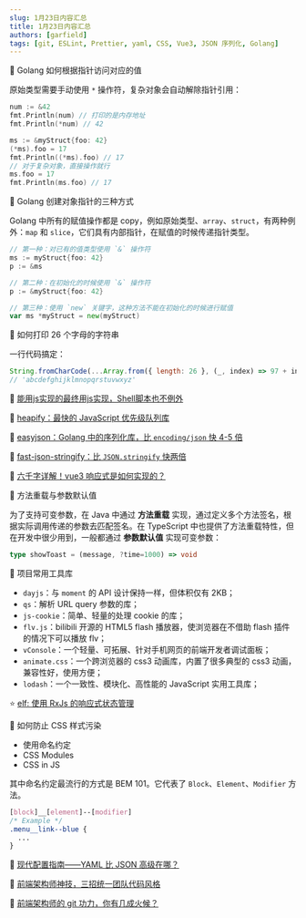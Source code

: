```yaml
---
slug: 1月23日内容汇总
title: 1月23日内容汇总
authors: [garfield]
tags: [git, ESLint, Prettier, yaml, CSS, Vue3, JSON 序列化, Golang]
---
```


📒 Golang 如何根据指针访问对应的值

原始类型需要手动使用 `*` 操作符，复杂对象会自动解除指针引用：

```go
num := &42
fmt.Println(num) // 打印的是内存地址
fmt.Println(*num) // 42

ms := &myStruct{foo: 42}
(*ms).foo = 17
fmt.Println((*ms).foo) // 17
// 对于复杂对象，直接操作就行
ms.foo = 17
fmt.Println(ms.foo) // 17
```

📒 Golang 创建对象指针的三种方式

Golang 中所有的赋值操作都是 copy，例如原始类型、`array`、`struct`，有两种例外：`map` 和 `slice`，它们具有内部指针，在赋值的时候传递指针类型。

```go
// 第一种：对已有的值类型使用 `&` 操作符
ms := myStruct{foo: 42}
p := &ms

// 第二种：在初始化的时候使用 `&` 操作符
p := &myStruct{foo: 42}

// 第三种：使用 `new` 关键字，这种方法不能在初始化的时候进行赋值
var ms *myStruct = new(myStruct)
```

📒 如何打印 26 个字母的字符串

一行代码搞定：

```js
String.fromCharCode(...Array.from({ length: 26 }, (_, index) => 97 + index));
// 'abcdefghijklmnopqrstuvwxyz'
```

📒 [能用js实现的最终用js实现，Shell脚本也不例外](https://juejin.cn/post/7054034318594850823)

📒 [heapify：最快的 JavaScript 优先级队列库](https://github.com/luciopaiva/heapify)

📒 [easyjson：Golang 中的序列化库，比 `encoding/json` 快 4-5 倍](https://github.com/mailru/easyjson)

📒 [fast-json-stringify：比 `JSON.stringify` 快两倍](https://github.com/fastify/fast-json-stringify)

📒 [六千字详解！vue3 响应式是如何实现的？](https://juejin.cn/post/7048970987500470279)

📒 方法重载与参数默认值

为了支持可变参数，在 Java 中通过 **方法重载** 实现，通过定义多个方法签名，根据实际调用传递的参数去匹配签名。在 TypeScript 中也提供了方法重载特性，但在开发中很少用到，一般都通过 **参数默认值** 实现可变参数：

```ts
type showToast = (message, ?time=1000) => void
```

📒 项目常用工具库

- `dayjs`：与 `moment` 的 API 设计保持一样，但体积仅有 2KB；
- `qs`：解析 URL query 参数的库；
- `js-cookie`：简单、轻量的处理 cookie 的库；
- `flv.js`：bilibili 开源的 HTML5 flash 播放器，使浏览器在不借助 flash 插件的情况下可以播放 flv；
- `vConsole`：一个轻量、可拓展、针对手机网页的前端开发者调试面板；
- `animate.css`：一个跨浏览器的 css3 动画库，内置了很多典型的 css3 动画，兼容性好，使用方便；
- `lodash`：一个一致性、模块化、高性能的 JavaScript 实用工具库；

⭐️ [elf: 使用 RxJs 的响应式状态管理](https://github.com/ngneat/elf)

📒 如何防止 CSS 样式污染

- 使用命名约定
- CSS Modules
- CSS in JS

其中命名约定最流行的方式是 BEM 101。它代表了 `Block`、`Element`、`Modifier` 方法。

```css
[block]__[element]--[modifier]
/* Example */
.menu__link--blue {
  ...
}
```

📒 [现代配置指南——YAML 比 JSON 高级在哪？](https://juejin.cn/post/7040849488998563848)

📒 [前端架构师神技，三招统一团队代码风格](https://juejin.cn/post/7029512357428592648)

📒 [前端架构师的 git 功力，你有几成火候？](https://juejin.cn/post/7024043015794589727)
